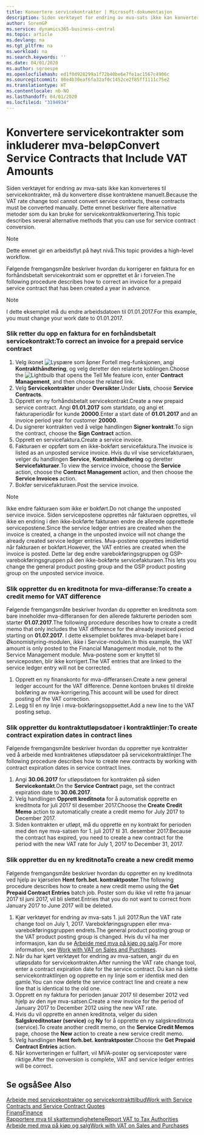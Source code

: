 ```yaml
---
title: Konvertere servicekontrakter | Microsoft-dokumentasjon
description: Siden verktøyet for endring av mva-sats ikke kan konverteres til servicekontrakter, må du konvertere disse kontraktene manuelt. Dette emnet beskriver flere alternative metoder som du kan bruke for servicekontraktkonvertering.
author: SorenGP
ms.service: dynamics365-business-central
ms.topic: article
ms.devlang: na
ms.tgt_pltfrm: na
ms.workload: na
ms.search.keywords: ''
ms.date: 04/01/2020
ms.author: sgroespe
ms.openlocfilehash: ed1f0d928299a1f72b40be6e7fe1ac1567c4906c
ms.sourcegitcommit: 88e4b30eaf6fa32af0c1452ce2f85ff1111c75e2
ms.translationtype: HT
ms.contentlocale: nb-NO
ms.lasthandoff: 04/01/2020
ms.locfileid: "3194934"
---
```

# <a name="convert-service-contracts-that-include-vat-amounts"></a><span data-ttu-id="b088b-104">Konvertere servicekontrakter som inkluderer mva-beløp</span><span class="sxs-lookup"><span data-stu-id="b088b-104">Convert Service Contracts that Include VAT Amounts</span></span>
<span data-ttu-id="b088b-105">Siden verktøyet for endring av mva-sats ikke kan konverteres til servicekontrakter, må du konvertere disse kontraktene manuelt.</span><span class="sxs-lookup"><span data-stu-id="b088b-105">Because the VAT rate change tool cannot convert service contracts, these contracts must be converted manually.</span></span> <span data-ttu-id="b088b-106">Dette emnet beskriver flere alternative metoder som du kan bruke for servicekontraktkonvertering.</span><span class="sxs-lookup"><span data-stu-id="b088b-106">This topic describes several alternative methods that you can use for service contract conversion.</span></span>  

> [!NOTE]  
>  <span data-ttu-id="b088b-107">Dette emnet gir en arbeidsflyt på høyt nivå.</span><span class="sxs-lookup"><span data-stu-id="b088b-107">This topic provides a high-level workflow.</span></span>  

 <span data-ttu-id="b088b-108">Følgende fremgangsmåte beskriver hvordan du korrigerer en faktura for en forhåndsbetalt servicekontrakt som er opprettet et år i forveien.</span><span class="sxs-lookup"><span data-stu-id="b088b-108">The following procedure describes how to correct an invoice for a prepaid service contract that has been created a year in advance.</span></span>  

> [!NOTE]  
>  <span data-ttu-id="b088b-109">I dette eksemplet må du endre arbeidsdatoen til 01.01.2017.</span><span class="sxs-lookup"><span data-stu-id="b088b-109">For this example, you must change your work date to 01.01.2017.</span></span>  

### <a name="to-correct-an-invoice-for-a-prepaid-service-contract"></a><span data-ttu-id="b088b-110">Slik retter du opp en faktura for en forhåndsbetalt servicekontrakt:</span><span class="sxs-lookup"><span data-stu-id="b088b-110">To correct an invoice for a prepaid service contract</span></span>  
1. <span data-ttu-id="b088b-111">Velg ikonet ![Lyspære som åpner Fortell meg-funksjonen](media/ui-search/search_small.png "Fortell hva du vil gjøre"), angi **Kontrakthåndtering**, og velg deretter den relaterte koblingen.</span><span class="sxs-lookup"><span data-stu-id="b088b-111">Choose the ![Lightbulb that opens the Tell Me feature](media/ui-search/search_small.png "Tell me what you want to do") icon, enter **Contract Management**, and then choose the related link.</span></span>  
2. <span data-ttu-id="b088b-112">Velg **Servicekontrakter** under **Oversikter**.</span><span class="sxs-lookup"><span data-stu-id="b088b-112">Under **Lists**, choose **Service Contracts**.</span></span>  
3. <span data-ttu-id="b088b-113">Opprett en ny forhåndsbetalt servicekontrakt.</span><span class="sxs-lookup"><span data-stu-id="b088b-113">Create a new prepaid service contract.</span></span> <span data-ttu-id="b088b-114">Angi **01.01.2017** som startdato, og angi et fakturaperiodår for kunde **20000**.</span><span class="sxs-lookup"><span data-stu-id="b088b-114">Enter a start date of **01.01.2017** and an invoice period year for customer **20000**.</span></span>  
4. <span data-ttu-id="b088b-115">Du signerer kontrakten ved å velge handlingen **Signer kontrakt**.</span><span class="sxs-lookup"><span data-stu-id="b088b-115">To sign the contract, choose the **Sign Contract** action.</span></span>  
5. <span data-ttu-id="b088b-116">Opprett en servicefaktura.</span><span class="sxs-lookup"><span data-stu-id="b088b-116">Create a service invoice.</span></span>
6. <span data-ttu-id="b088b-117">Fakturaen er oppført som en ikke-bokført servicefaktura.</span><span class="sxs-lookup"><span data-stu-id="b088b-117">The invoice is listed as an unposted service invoice.</span></span> <span data-ttu-id="b088b-118">Hvis du vil vise servicefakturaen, velger du handlingen **Service**, **Kontrakthåndtering** og deretter **Servicefakturaer**.</span><span class="sxs-lookup"><span data-stu-id="b088b-118">To view the service invoice, choose the **Service** action, choose the **Contract Management** action, and then choose the **Service Invoices** action.</span></span>  
7. <span data-ttu-id="b088b-119">Bokfør servicefakturaen.</span><span class="sxs-lookup"><span data-stu-id="b088b-119">Post the service invoice.</span></span>  

> [!NOTE]  
>  <span data-ttu-id="b088b-120">Ikke endre fakturaen som ikke er bokført.</span><span class="sxs-lookup"><span data-stu-id="b088b-120">Do not change the unposted service invoice.</span></span> <span data-ttu-id="b088b-121">Siden servicepostene opprettes når fakturaen opprettes, vil ikke en endring i den ikke-bokførte fakturaen endre de allerede opprettede servicepostene.</span><span class="sxs-lookup"><span data-stu-id="b088b-121">Since the service ledger entries are created when the invoice is created, a change in the unposted invoice will not change the already created service ledger entries.</span></span> <span data-ttu-id="b088b-122">Mva-postene opprettes imidlertid når fakturaen er bokført.</span><span class="sxs-lookup"><span data-stu-id="b088b-122">However, the VAT entries are created when the invoice is posted.</span></span> <span data-ttu-id="b088b-123">Dette lar deg endre varebokføringsgruppen og GSP-varebokføringsgruppen på den ikke-bokførte servicefakturaen.</span><span class="sxs-lookup"><span data-stu-id="b088b-123">This lets you change the general product posting group and the GSP product posting group on the unposted service invoice.</span></span>  

### <a name="to-create-a-credit-memo-for-vat-difference"></a><span data-ttu-id="b088b-124">Slik oppretter du en kreditnota for mva-differanse:</span><span class="sxs-lookup"><span data-stu-id="b088b-124">To create a credit memo for VAT difference</span></span>  
<span data-ttu-id="b088b-125">Følgende fremgangsmåte beskriver hvordan du oppretter en kreditnota som bare inneholder mva-differansen for den allerede fakturerte perioden som starter **01.07.2017**.</span><span class="sxs-lookup"><span data-stu-id="b088b-125">The following procedure describes how to create a credit memo that only includes the VAT difference for the already invoiced period starting on **01.07.2017**.</span></span> <span data-ttu-id="b088b-126">I dette eksemplet bokføres mva-beløpet bare i Økonomistyring-modulen, ikke i Service-modulen.</span><span class="sxs-lookup"><span data-stu-id="b088b-126">In this example, the VAT amount is only posted to the Financial Management module, not to the Service Management module.</span></span> <span data-ttu-id="b088b-127">Mva-postene som er knyttet til serviceposten, blir ikke korrigert.</span><span class="sxs-lookup"><span data-stu-id="b088b-127">The VAT entries that are linked to the service ledger entry will not be corrected.</span></span>  

1. <span data-ttu-id="b088b-128">Opprett en ny finanskonto for mva-differansen.</span><span class="sxs-lookup"><span data-stu-id="b088b-128">Create a new general ledger account for the VAT difference.</span></span> <span data-ttu-id="b088b-129">Denne kontoen brukes til direkte bokføring av mva-korrigering.</span><span class="sxs-lookup"><span data-stu-id="b088b-129">This account will be used for direct posting of the VAT correction.</span></span>  
2. <span data-ttu-id="b088b-130">Legg til en ny linje i mva-bokføringsoppsettet.</span><span class="sxs-lookup"><span data-stu-id="b088b-130">Add a new line to the VAT posting setup.</span></span>  

### <a name="to-create-contract-expiration-dates-in-contract-lines"></a><span data-ttu-id="b088b-131">Slik oppretter du kontraktutløpsdatoer i kontraktlinjer:</span><span class="sxs-lookup"><span data-stu-id="b088b-131">To create contract expiration dates in contract lines</span></span>  
<span data-ttu-id="b088b-132">Følgende fremgangsmåte beskriver hvordan du oppretter nye kontrakter ved å arbeide med kontraktenes utløpsdatoer på servicekontraktlinjer.</span><span class="sxs-lookup"><span data-stu-id="b088b-132">The following procedure describes how to create new contracts by working with contract expiration dates in service contract lines.</span></span>  

1. <span data-ttu-id="b088b-133">Angi **30.06.2017** for utløpsdatoen for kontrakten på siden **Servicekontakt**.</span><span class="sxs-lookup"><span data-stu-id="b088b-133">On the **Service Contract** page, set the contract expiration date to **30.06.2017**.</span></span>  
2. <span data-ttu-id="b088b-134">Velg handlingen **Opprett kreditnota** for å automatisk opprette en kreditnota for juli 2017 til desember 2017.</span><span class="sxs-lookup"><span data-stu-id="b088b-134">Choose the **Create Credit Memo** action to automatically create a credit memo for July 2017 to December 2017.</span></span>  
3. <span data-ttu-id="b088b-135">Siden kontrakten er utløpt, må du opprette en ny kontrakt for perioden med den nye mva-satsen for 1. juli 2017 til 31. desember 2017.</span><span class="sxs-lookup"><span data-stu-id="b088b-135">Because the contract has expired, you need to create a new contract for the period with the new VAT rate for July 1, 2017 to December 31, 2017.</span></span>  

### <a name="to-create-a-new-credit-memo"></a><span data-ttu-id="b088b-136">Slik oppretter du en ny kreditnota</span><span class="sxs-lookup"><span data-stu-id="b088b-136">To create a new credit memo</span></span>  
<span data-ttu-id="b088b-137">Følgende fremgangsmåte beskriver hvordan du oppretter en ny kreditnota ved hjelp av kjørselen **Hent forh.bet. kontraktposter**.</span><span class="sxs-lookup"><span data-stu-id="b088b-137">The following procedure describes how to create a new credit memo using the **Get Prepaid Contract Entries** batch job.</span></span> <span data-ttu-id="b088b-138">Poster som du ikke vil rette fra januar 2017 til juni 2017, vil bli slettet.</span><span class="sxs-lookup"><span data-stu-id="b088b-138">Entries that you do not want to correct from January 2017 to June 2017 will be deleted.</span></span>  

1. <span data-ttu-id="b088b-139">Kjør verktøyet for endring av mva-sats 1. juli 2017.</span><span class="sxs-lookup"><span data-stu-id="b088b-139">Run the VAT rate change tool on July 1, 2017.</span></span> <span data-ttu-id="b088b-140">Varebokføringsgruppen eller mva-varebokføringsgruppen endrets.</span><span class="sxs-lookup"><span data-stu-id="b088b-140">The general product posting group or the VAT product posting group is changed.</span></span> <span data-ttu-id="b088b-141">Hvis du vil ha mer informasjon, kan du se [Arbeide med mva på kjøp og salg](finance-work-with-vat.md).</span><span class="sxs-lookup"><span data-stu-id="b088b-141">For more information, see [Work with VAT on Sales and Purchases](finance-work-with-vat.md).</span></span>  
2. <span data-ttu-id="b088b-142">Når du har kjørt verktøyet for endring av mva-satsen, angir du en utløpsdato for servicekontrakten.</span><span class="sxs-lookup"><span data-stu-id="b088b-142">After running the VAT rate change tool, enter a contract expiration date for the service contract.</span></span> <span data-ttu-id="b088b-143">Du kan nå slette servicekontraktlinjen og opprette en ny linje som er identisk med den gamle.</span><span class="sxs-lookup"><span data-stu-id="b088b-143">You can now delete the service contract line and create a new line that is identical to the old one.</span></span>  
3. <span data-ttu-id="b088b-144">Opprett en ny faktura for perioden januar 2017 til desember 2012 ved hjelp av den nye mva-satsen.</span><span class="sxs-lookup"><span data-stu-id="b088b-144">Create a new invoice for the period of January 2017 to December 2012 using the new VAT rate.</span></span>  
4. <span data-ttu-id="b088b-145">Hvis du vil opprette en annen kreditnota, velger du siden **Salgskreditnotaer (service)** og **Ny** for å opprette en ny salgskreditnota (service).</span><span class="sxs-lookup"><span data-stu-id="b088b-145">To create another credit memo, on the **Service Credit Memos** page, choose the **New** action to create a new service credit memo.</span></span>  
5. <span data-ttu-id="b088b-146">Velg handlingen **Hent forh.bet. kontraktposter**.</span><span class="sxs-lookup"><span data-stu-id="b088b-146">Choose the **Get Prepaid Contract Entries** action.</span></span>  
6. <span data-ttu-id="b088b-147">Når konverteringen er fullført, vil MVA-poster og serviceposter være riktige.</span><span class="sxs-lookup"><span data-stu-id="b088b-147">After the conversion is complete, VAT and service ledger entries will be correct.</span></span>  

## <a name="see-also"></a><span data-ttu-id="b088b-148">Se også</span><span class="sxs-lookup"><span data-stu-id="b088b-148">See Also</span></span>  
[<span data-ttu-id="b088b-149">Arbeide med servicekontrakter og servicekontrakttilbud</span><span class="sxs-lookup"><span data-stu-id="b088b-149">Work with Service Contracts and Service Contract Quotes</span></span>](service-how-to-create-service-contracts-and-service-contract-quotes.md)  
[<span data-ttu-id="b088b-150">Finans</span><span class="sxs-lookup"><span data-stu-id="b088b-150">Finance</span></span>](finance.md)  
[<span data-ttu-id="b088b-151">Rapportere mva til skattemyndighetene</span><span class="sxs-lookup"><span data-stu-id="b088b-151">Report VAT to Tax Authorities</span></span>](finance-how-report-vat.md)  
[<span data-ttu-id="b088b-152">Arbeide med mva på kjøp og salg</span><span class="sxs-lookup"><span data-stu-id="b088b-152">Work with VAT on Sales and Purchases</span></span>](finance-work-with-vat.md)  
